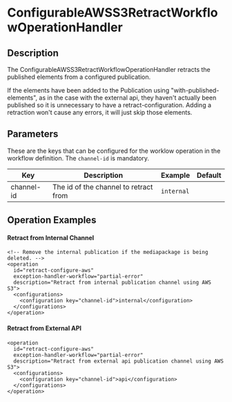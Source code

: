 # ConfigurableAWSS3RetractWorkflowOperationHandler


## Description

The ConfigurableAWSS3RetractWorkflowOperationHandler retracts the published elements from a configured publication.

If the elements have been added to the Publication using "with-published-elements", as in the case with the external
api, they haven't actually been published so it is unnecessary to have a retract-configuration. Adding a retraction
won't cause any errors, it will just skip those elements.

## Parameters

These are the keys that can be configured for the worklow operation in the workflow definition.  The `channel-id` is
mandatory.

|Key                    |Description                                          |Example    |Default  |
|-----------------------|-----------------------------------------------------|-----------|---------|
|channel-id             |The id of the channel to retract from                |`internal` |         |

## Operation Examples

#### Retract from Internal Channel
    <!-- Remove the internal publication if the mediapackage is being deleted. -->
    <operation
      id="retract-configure-aws"
      exception-handler-workflow="partial-error"
      description="Retract from internal publication channel using AWS S3">
      <configurations>
        <configuration key="channel-id">internal</configuration>
      </configurations>
    </operation>

#### Retract from External API

    <operation
      id="retract-configure-aws"
      exception-handler-workflow="partial-error"
      description="Retract from external api publication channel using AWS S3">
      <configurations>
        <configuration key="channel-id">api</configuration>
      </configurations>
    </operation>
